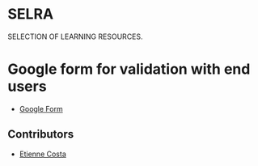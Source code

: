 # SELRA           

SELECTION OF LEARNING RESOURCES.

# Google form for validation with end users

- [Google Form](https://docs.google.com/forms/d/e/1FAIpQLSfmv6dMkaol68nJhzanDkX7CEnIeGX7wj5xAtsKvwhwbozWxg/viewform?usp=sf_link)
 
## Contributors
* [Etienne Costa](https://github.com/EtienneCosta)
